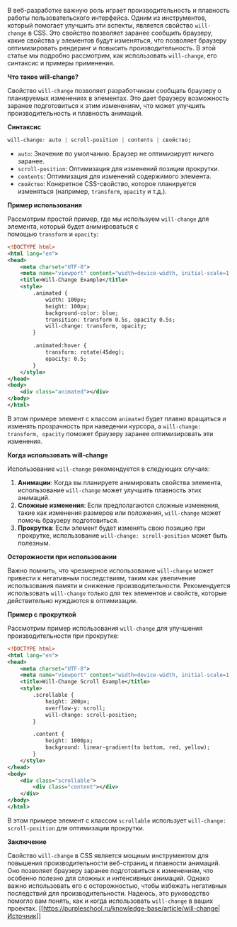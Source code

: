 
В веб-разработке важную роль играет производительность и плавность работы пользовательского интерфейса. Одним из инструментов, который помогает улучшить эти аспекты, является свойство `will-change` в CSS. Это свойство позволяет заранее сообщить браузеру, какие свойства у элементов будут изменяться, что позволяет браузеру оптимизировать рендеринг и повысить производительность. В этой статье мы подробно рассмотрим, как использовать `will-change`, его синтаксис и примеры применения.

**Что такое will-change?**

Свойство `will-change` позволяет разработчикам сообщать браузеру о планируемых изменениях в элементах. Это дает браузеру возможность заранее подготовиться к этим изменениям, что может улучшить производительность и плавность анимаций.

**Синтаксис**

```css
will-change: auto | scroll-position | contents | свойство;
```

- `auto`: Значение по умолчанию. Браузер не оптимизирует ничего заранее.
- `scroll-position`: Оптимизация для изменений позиции прокрутки.
- `contents`: Оптимизация для изменений содержимого элемента.
- `свойство`: Конкретное CSS-свойство, которое планируется изменяться (например, `transform`, `opacity` и т.д.).

**Пример использования**

Рассмотрим простой пример, где мы используем `will-change` для элемента, который будет анимироваться с помощью `transform` и `opacity`:

```xml
<!DOCTYPE html>
<html lang="en">
<head>
    <meta charset="UTF-8">
    <meta name="viewport" content="width=device-width, initial-scale=1.0">
    <title>Will-Change Example</title>
    <style>
        .animated {
            width: 100px;
            height: 100px;
            background-color: blue;
            transition: transform 0.5s, opacity 0.5s;
            will-change: transform, opacity;
        }

        .animated:hover {
            transform: rotate(45deg);
            opacity: 0.5;
        }
    </style>
</head>
<body>
    <div class="animated"></div>
</body>
</html>
```

В этом примере элемент с классом `animated` будет плавно вращаться и изменять прозрачность при наведении курсора, а `will-change: transform, opacity` поможет браузеру заранее оптимизировать эти изменения.

**Когда использовать will-change**

Использование `will-change` рекомендуется в следующих случаях:

1. **Анимации**: Когда вы планируете анимировать свойства элемента, использование `will-change` может улучшить плавность этих анимаций.
2. **Сложные изменения**: Если предполагаются сложные изменения, такие как изменения размеров или положения, `will-change` может помочь браузеру подготовиться.
3. **Прокрутка**: Если элемент будет изменять свою позицию при прокрутке, использование `will-change: scroll-position` может быть полезным.

**Осторожности при использовании**

Важно помнить, что чрезмерное использование `will-change` может привести к негативным последствиям, таким как увеличение использования памяти и снижение производительности. Рекомендуется использовать `will-change` только для тех элементов и свойств, которые действительно нуждаются в оптимизации.

**Пример с прокруткой**

Рассмотрим пример использования `will-change` для улучшения производительности при прокрутке:

```xml
<!DOCTYPE html>
<html lang="en">
<head>
    <meta charset="UTF-8">
    <meta name="viewport" content="width=device-width, initial-scale=1.0">
    <title>Will-Change Scroll Example</title>
    <style>
        .scrollable {
            height: 200px;
            overflow-y: scroll;
            will-change: scroll-position;
        }

        .content {
            height: 1000px;
            background: linear-gradient(to bottom, red, yellow);
        }
    </style>
</head>
<body>
    <div class="scrollable">
        <div class="content"></div>
    </div>
</body>
</html>
```

В этом примере элемент с классом `scrollable` использует `will-change: scroll-position` для оптимизации прокрутки.

**Заключение**

Свойство `will-change` в CSS является мощным инструментом для повышения производительности веб-страниц и плавности анимаций. Оно позволяет браузеру заранее подготовиться к изменениям, что особенно полезно для сложных и интенсивных анимаций. Однако важно использовать его с осторожностью, чтобы избежать негативных последствий для производительности. Надеюсь, это руководство помогло вам понять, как и когда использовать `will-change` в ваших проектах.
[[https://purpleschool.ru/knowledge-base/article/will-change|Источник]]